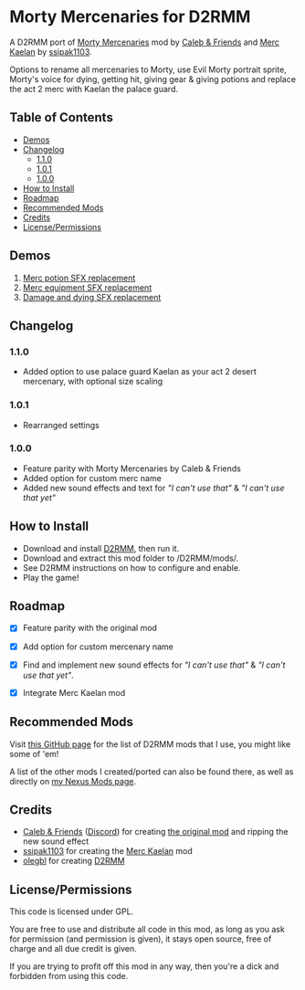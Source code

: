 # Morty Mercenaries for D2RMM

A D2RMM port of [Morty Mercenaries](https://www.nexusmods.com/diablo2resurrected/mods/476) mod by [Caleb & Friends](https://www.nexusmods.com/diablo2resurrected/users/171503373) and [Merc Kaelan](https://www.nexusmods.com/diablo2resurrected/mods/493) by [ssipak1103](https://www.nexusmods.com/diablo2resurrected/users/86553018).

Options to rename all mercenaries to Morty, use Evil Morty portrait sprite, Morty's voice for dying, getting hit, giving gear & giving potions and replace the act 2 merc with Kaelan the palace guard.


## Table of Contents

- [Demos](#demos)
- [Changelog](#changelog)
  - [1.1.0](#110)
  - [1.0.1](#101)
  - [1.0.0](#100)
- [How to Install](#how-to-install)
- [Roadmap](#roadmap)
- [Recommended Mods](#recommended-mods)
- [Credits](#credits)
- [License/Permissions](#licensepermissions)


## Demos

1. [Merc potion SFX replacement](https://www.youtube.com/watch?v=EHwpkw-BLDA)
2. [Merc equipment SFX replacement](https://www.youtube.com/watch?v=aHRrSZv4QYI)
3. [Damage and dying SFX replacement](https://www.youtube.com/watch?v=gEywagc1m1g)


## Changelog

### 1.1.0

- Added option to use palace guard Kaelan as your act 2 desert mercenary, with optional size scaling

### 1.0.1

- Rearranged settings

### 1.0.0

- Feature parity with Morty Mercenaries by Caleb & Friends
- Added option for custom merc name
- Added new sound effects and text for _"I can't use that"_ & _"I can't use that yet"_


## How to Install

- Download and install [D2RMM](https://www.nexusmods.com/diablo2resurrected/mods/169), then run it.
- Download and extract this mod folder to /D2RMM/mods/.
- See D2RMM instructions on how to configure and enable.
- Play the game!


## Roadmap

- [x] Feature parity with the original mod
- [x] Add option for custom mercenary name
- [x] Find and implement new sound effects for _"I can't use that"_ & _"I can't use that yet"_.
- [x] Integrate Merc Kaelan mod


## Recommended Mods

Visit [this GitHub page](https://github.com/Caedendi/D2RMM-Mod-List) for the list of D2RMM mods that I use, you might like some of 'em! 

A list of the other mods I created/ported can also be found there, as well as directly on [my Nexus Mods page](https://www.nexusmods.com/diablo2resurrected/users/179695179?tab=user+files).


## Credits

- [Caleb & Friends](https://www.nexusmods.com/diablo2resurrected/users/171503373) ([Discord](https://discord.gg/X8RNYUTcdR)) for creating [the original mod](https://www.nexusmods.com/diablo2resurrected/mods/476) and ripping the new sound effect
- [ssipak1103](https://www.nexusmods.com/diablo2resurrected/users/86553018) for creating the [Merc Kaelan](https://www.nexusmods.com/diablo2resurrected/mods/493) mod
- [olegbl](https://github.com/olegbl) for creating [D2RMM](https://www.nexusmods.com/diablo2resurrected/mods/169)


## License/Permissions

This code is licensed under GPL. 

You are free to use and distribute all code in this mod, as long as you ask for permission (and permission is given), it stays open source, free of charge and all due credit is given. 

If you are trying to profit off this mod in any way, then you're a dick and forbidden from using this code.
